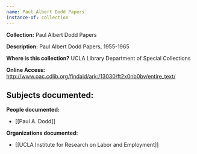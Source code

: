 ```yaml
---
name: Paul Albert Dodd Papers
instance-of: collection
---
```

**Collection:** Paul Albert Dodd Papers

**Description:** Paul Albert Dodd Papers, 1955-1965    

**Where is this collection?** UCLA Library Department of Special Collections

**Online Access:** http://www.oac.cdlib.org/findaid/ark:/13030/ft2x0nb0bv/entire_text/

**Subjects documented:** 
- 

**People documented:** 
- [[Paul A. Dodd]]

**Organizations documented:** 
- [[UCLA Institute for Research on Labor and Employment]]